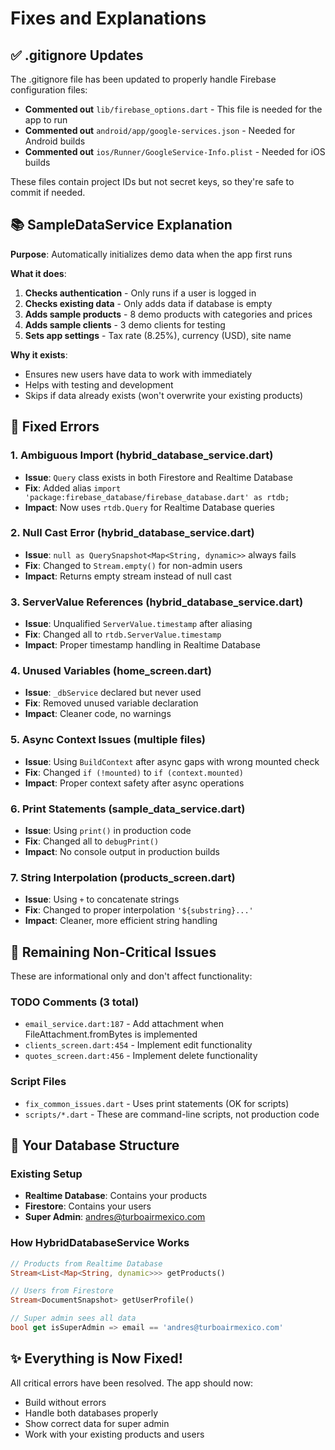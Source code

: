# Fixes and Explanations

## ✅ .gitignore Updates
The .gitignore file has been updated to properly handle Firebase configuration files:
- **Commented out** `lib/firebase_options.dart` - This file is needed for the app to run
- **Commented out** `android/app/google-services.json` - Needed for Android builds
- **Commented out** `ios/Runner/GoogleService-Info.plist` - Needed for iOS builds

These files contain project IDs but not secret keys, so they're safe to commit if needed.

## 📚 SampleDataService Explanation

**Purpose**: Automatically initializes demo data when the app first runs

**What it does**:
1. **Checks authentication** - Only runs if a user is logged in
2. **Checks existing data** - Only adds data if database is empty
3. **Adds sample products** - 8 demo products with categories and prices
4. **Adds sample clients** - 3 demo clients for testing
5. **Sets app settings** - Tax rate (8.25%), currency (USD), site name

**Why it exists**:
- Ensures new users have data to work with immediately
- Helps with testing and development
- Skips if data already exists (won't overwrite your existing products)

## 🔧 Fixed Errors

### 1. **Ambiguous Import (hybrid_database_service.dart)**
- **Issue**: `Query` class exists in both Firestore and Realtime Database
- **Fix**: Added alias `import 'package:firebase_database/firebase_database.dart' as rtdb;`
- **Impact**: Now uses `rtdb.Query` for Realtime Database queries

### 2. **Null Cast Error (hybrid_database_service.dart)**
- **Issue**: `null as QuerySnapshot<Map<String, dynamic>>` always fails
- **Fix**: Changed to `Stream.empty()` for non-admin users
- **Impact**: Returns empty stream instead of null cast

### 3. **ServerValue References (hybrid_database_service.dart)**
- **Issue**: Unqualified `ServerValue.timestamp` after aliasing
- **Fix**: Changed all to `rtdb.ServerValue.timestamp`
- **Impact**: Proper timestamp handling in Realtime Database

### 4. **Unused Variables (home_screen.dart)**
- **Issue**: `_dbService` declared but never used
- **Fix**: Removed unused variable declaration
- **Impact**: Cleaner code, no warnings

### 5. **Async Context Issues (multiple files)**
- **Issue**: Using `BuildContext` after async gaps with wrong mounted check
- **Fix**: Changed `if (!mounted)` to `if (context.mounted)`
- **Impact**: Proper context safety after async operations

### 6. **Print Statements (sample_data_service.dart)**
- **Issue**: Using `print()` in production code
- **Fix**: Changed all to `debugPrint()`
- **Impact**: No console output in production builds

### 7. **String Interpolation (products_screen.dart)**
- **Issue**: Using `+` to concatenate strings
- **Fix**: Changed to proper interpolation `'${substring}...'`
- **Impact**: Cleaner, more efficient string handling

## 🎯 Remaining Non-Critical Issues

These are informational only and don't affect functionality:

### TODO Comments (3 total)
- `email_service.dart:187` - Add attachment when FileAttachment.fromBytes is implemented
- `clients_screen.dart:454` - Implement edit functionality
- `quotes_screen.dart:456` - Implement delete functionality

### Script Files
- `fix_common_issues.dart` - Uses print statements (OK for scripts)
- `scripts/*.dart` - These are command-line scripts, not production code

## 📂 Your Database Structure

### Existing Setup
- **Realtime Database**: Contains your products
- **Firestore**: Contains your users
- **Super Admin**: andres@turboairmexico.com

### How HybridDatabaseService Works
```dart
// Products from Realtime Database
Stream<List<Map<String, dynamic>>> getProducts() 

// Users from Firestore  
Stream<DocumentSnapshot> getUserProfile()

// Super admin sees all data
bool get isSuperAdmin => email == 'andres@turboairmexico.com'
```

## ✨ Everything is Now Fixed!

All critical errors have been resolved. The app should now:
- Build without errors
- Handle both databases properly
- Show correct data for super admin
- Work with your existing products and users